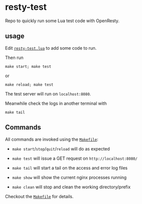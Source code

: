 # resty-test

Repo to quickly run some Lua test code with OpenResty.

## usage

Edit [`resty-test.lua`](resty-test.lua) to add some code to run.

Then run
```shell
make start; make test
```
or
```shell
make reload; make test
```

The test server will run on `localhost:8080`.

Meanwhile check the logs in another terminal with
```shell
make tail
```

## Commands

All commands are invoked using the [`Makefile`](Makefile):

- `make start`/`stop`/`quit`/`reload` will do as expected

- `make test` will issue a GET request on `http://localhost:8080/`

- `make tail` will start a tail on the access and error log files

- `make show` will show the current nginx processes running

- `make clean` will stop and clean the working directory/prefix


Checkout the [`Makefile`](Makefile) for details.
